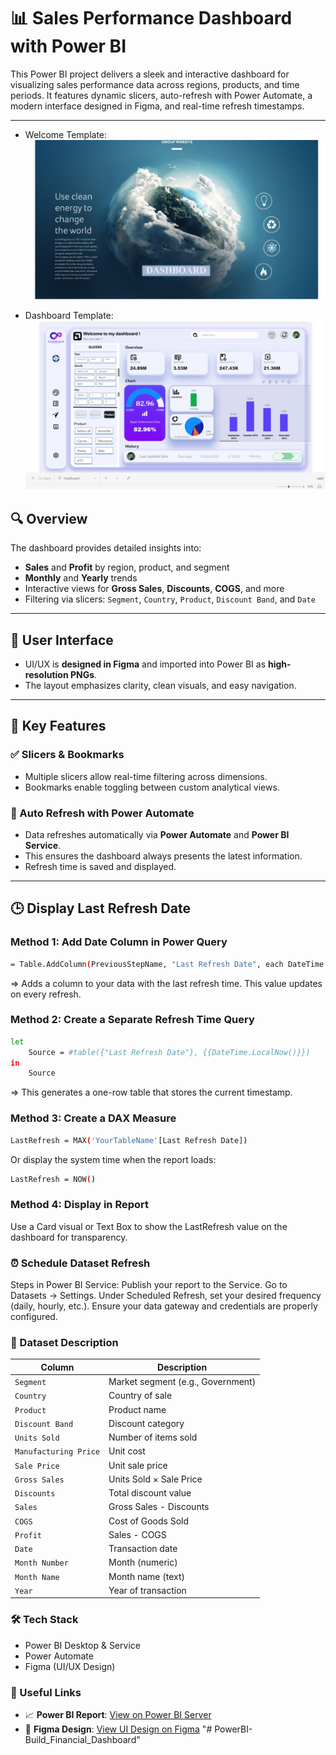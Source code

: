 # 📊 Sales Performance Dashboard with Power BI

This Power BI project delivers a sleek and interactive dashboard for visualizing sales performance data across regions, products, and time periods. It features dynamic slicers, auto-refresh with Power Automate, a modern interface designed in Figma, and real-time refresh timestamps.

---
- Welcome Template:
![Ảnh minh họa](Pictures/welcome.png)

- Dashboard Template:
![Ảnh minh họa](Pictures/dashboard.png)

## 🔍 Overview

The dashboard provides detailed insights into:

- **Sales** and **Profit** by region, product, and segment  
- **Monthly** and **Yearly** trends  
- Interactive views for **Gross Sales**, **Discounts**, **COGS**, and more  
- Filtering via slicers: `Segment`, `Country`, `Product`, `Discount Band`, and `Date`

---

## 🎨 User Interface

- UI/UX is **designed in Figma** and imported into Power BI as **high-resolution PNGs**.
- The layout emphasizes clarity, clean visuals, and easy navigation.

---

## 🧠 Key Features

### ✅ Slicers & Bookmarks
- Multiple slicers allow real-time filtering across dimensions.
- Bookmarks enable toggling between custom analytical views.

### 🔄 Auto Refresh with Power Automate
- Data refreshes automatically via **Power Automate** and **Power BI Service**.
- This ensures the dashboard always presents the latest information.
- Refresh time is saved and displayed.

---

## 🕒 Display Last Refresh Date

### Method 1: Add Date Column in Power Query

```bash
= Table.AddColumn(PreviousStepName, "Last Refresh Date", each DateTime.LocalNow(), type datetime)
```
=> Adds a column to your data with the last refresh time. This value updates on every refresh.

### Method 2: Create a Separate Refresh Time Query
```bash
let
    Source = #table({"Last Refresh Date"}, {{DateTime.LocalNow()}})
in
    Source
```
=> This generates a one-row table that stores the current timestamp.

### Method 3: Create a DAX Measure

```bash
LastRefresh = MAX('YourTableName'[Last Refresh Date])
```
Or display the system time when the report loads:

```bash
LastRefresh = NOW()
```

### Method 4: Display in Report
Use a Card visual or Text Box to show the LastRefresh value on the dashboard for transparency.


### ⏰ Schedule Dataset Refresh
Steps in Power BI Service:
Publish your report to the Service.
Go to Datasets → Settings.
Under Scheduled Refresh, set your desired frequency (daily, hourly, etc.).
Ensure your data gateway and credentials are properly configured.


### 📁 Dataset Description

| **Column**             | **Description**                       |
|------------------------|----------------------------------------|
| `Segment`              | Market segment (e.g., Government)      |
| `Country`              | Country of sale                        |
| `Product`              | Product name                           |
| `Discount Band`        | Discount category                      |
| `Units Sold`           | Number of items sold                   |
| `Manufacturing Price`  | Unit cost                              |
| `Sale Price`           | Unit sale price                        |
| `Gross Sales`          | Units Sold × Sale Price                |
| `Discounts`            | Total discount value                   |
| `Sales`                | Gross Sales - Discounts                |
| `COGS`                 | Cost of Goods Sold                     |
| `Profit`               | Sales - COGS                           |
| `Date`                 | Transaction date                       |
| `Month Number`         | Month (numeric)                        |
| `Month Name`           | Month name (text)                      |
| `Year`                 | Year of transaction                    |


### 🛠 Tech Stack
- Power BI Desktop & Service
- Power Automate
- Figma (UI/UX Design)


### 🔗 Useful Links

- 📈 **Power BI Report**: 
[View on Power BI Server](https://app.powerbi.com/links/d_8xWDbcsV?ctid=038da1a0-e109-4ca0-bc72-2641c98bb47f&pbi_source=linkShare&bookmarkGuid=985ea566-b099-45c9-aee2-8c6e27cd0ea3&portalSessionId=4443954a-b780-4a7a-b6e7-d729dfa7e009&fromEntryPoint=share)  
- 🎨 **Figma Design**: 
[View UI Design on Figma](https://www.figma.com/design/sNVrru5c3DXVjVnI3jtdgG/Build-PowerBi-Template?node-id=0-1&m=dev&t=6vCok45dHRxY8Gry-1)
"# PowerBI-Build_Financial_Dashboard" 
